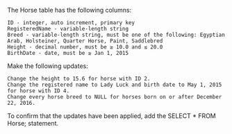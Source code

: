 The Horse table has the following columns:

    ID - integer, auto increment, primary key
    RegisteredName - variable-length string
    Breed - variable-length string, must be one of the following: Egyptian Arab, Holsteiner, Quarter Horse, Paint, Saddlebred
    Height - decimal number, must be ≥ 10.0 and ≤ 20.0
    BirthDate - date, must be ≥ Jan 1, 2015

Make the following updates:

    Change the height to 15.6 for horse with ID 2.
    Change the registered name to Lady Luck and birth date to May 1, 2015 for horse with ID 4.
    Change every horse breed to NULL for horses born on or after December 22, 2016.

To confirm that the updates have been applied, add the SELECT * FROM Horse; statement.
